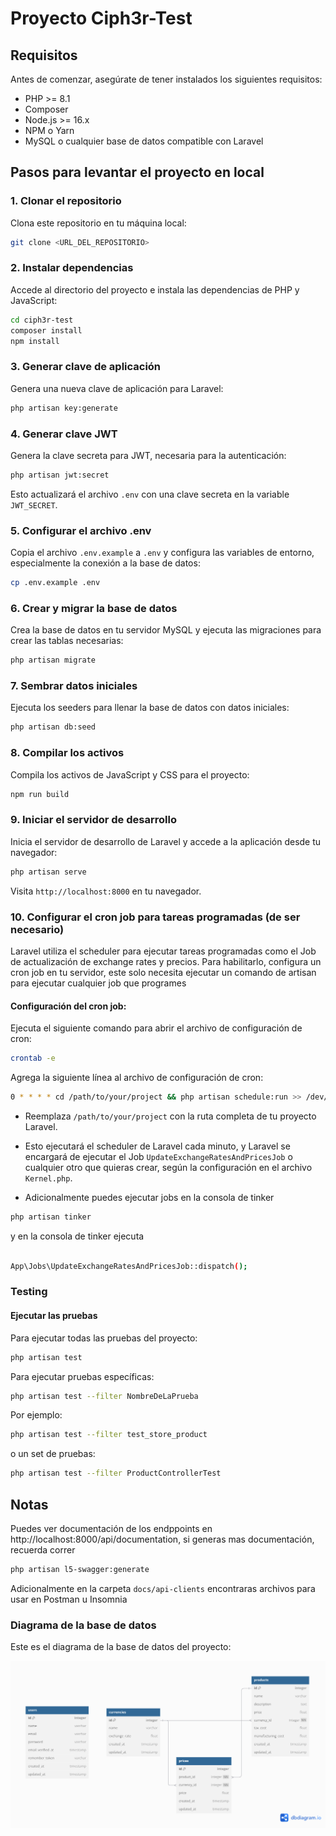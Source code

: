 # Proyecto Ciph3r-Test

## Requisitos
Antes de comenzar, asegúrate de tener instalados los siguientes requisitos:
- PHP >= 8.1
- Composer
- Node.js >= 16.x
- NPM o Yarn
- MySQL o cualquier base de datos compatible con Laravel

## Pasos para levantar el proyecto en local

### 1. Clonar el repositorio
Clona este repositorio en tu máquina local:
```bash
git clone <URL_DEL_REPOSITORIO>
```

### 2. Instalar dependencias
Accede al directorio del proyecto e instala las dependencias de PHP y JavaScript:
```bash
cd ciph3r-test
composer install
npm install
```


### 3. Generar clave de aplicación
Genera una nueva clave de aplicación para Laravel:
```bash
php artisan key:generate
```

### 4. Generar clave JWT
Genera la clave secreta para JWT, necesaria para la autenticación:
```bash
php artisan jwt:secret
```

Esto actualizará el archivo `.env` con una clave secreta en la variable `JWT_SECRET`.

### 5. Configurar el archivo .env
Copia el archivo `.env.example` a `.env` y configura las variables de entorno, especialmente la conexión a la base de datos:
```bash
cp .env.example .env
```


### 6. Crear y migrar la base de datos
Crea la base de datos en tu servidor MySQL y ejecuta las migraciones para crear las tablas necesarias:
```bash
php artisan migrate
```

### 7. Sembrar datos iniciales
Ejecuta los seeders para llenar la base de datos con datos iniciales:
```bash
php artisan db:seed
```

### 8. Compilar los activos
Compila los activos de JavaScript y CSS para el proyecto:
```bash
npm run build
```

### 9. Iniciar el servidor de desarrollo
Inicia el servidor de desarrollo de Laravel y accede a la aplicación desde tu navegador:
```bash
php artisan serve
```
Visita `http://localhost:8000` en tu navegador.

### 10. Configurar el cron job para tareas programadas (de ser necesario)
Laravel utiliza el scheduler para ejecutar tareas programadas como el Job de actualización de exchange rates y precios. Para habilitarlo, configura un cron job en tu servidor, este solo necesita ejecutar un comando de artisan para ejecutar cualquier job que programes

#### Configuración del cron job:
Ejecuta el siguiente comando para abrir el archivo de configuración de cron:
```bash
crontab -e
```

Agrega la siguiente línea al archivo de configuración de cron:
```bash
0 * * * * cd /path/to/your/project && php artisan schedule:run >> /dev/null 2>&1
```

- Reemplaza `/path/to/your/project` con la ruta completa de tu proyecto Laravel.
- Esto ejecutará el scheduler de Laravel cada minuto, y Laravel se encargará de ejecutar el Job `UpdateExchangeRatesAndPricesJob` o cualquier otro que quieras crear, según la configuración en el archivo `Kernel.php`.

- Adicionalmente puedes ejecutar jobs en la consola de tinker

```bash
php artisan tinker

```
y en la consola de tinker ejecuta

```bash

App\Jobs\UpdateExchangeRatesAndPricesJob::dispatch();
```

### Testing

#### Ejecutar las pruebas
Para ejecutar todas las pruebas del proyecto:
```bash
php artisan test
```

Para ejecutar pruebas específicas:
```bash
php artisan test --filter NombreDeLaPrueba
```

Por ejemplo:
```bash
php artisan test --filter test_store_product
```

o un set de pruebas:
```bash
php artisan test --filter ProductControllerTest
```

## Notas
Puedes ver documentación de los endppoints en  http://localhost:8000/api/documentation, si generas mas documentación, recuerda correr 
```bash
php artisan l5-swagger:generate
```

Adicionalmente en la carpeta `docs/api-clients` encontraras archivos para usar en Postman u Insomnia

### Diagrama de la base de datos

Este es el diagrama de la base de datos del proyecto:

![Diagrama de la base de datos](docs/images/database-diagram.png)